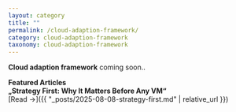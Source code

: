 ```yaml
---
layout: category
title: ""
permalink: /cloud-adaption-framework/
category: cloud-adaption-framework
taxonomy: cloud-adaption-framework
---
```

**Cloud adaption framework** coming soon..

**Featured Articles**<br>
**„Strategy First: Why It Matters Before Any VM“**  
[Read →]({{ "_posts/2025-08-08-strategy-first.md" | relative_url }})

